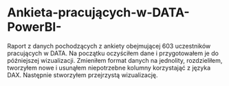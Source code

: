 # Ankieta-pracujących-w-DATA-PowerBI-

Raport z danych pochodzących z ankiety obejmującej 603 uczestników pracujących w DATA. Na początku oczyściłem dane i przygotowałem je do późniejszej wizualizacji.
Zmieniłem format danych na jednolity, rozdzieliłem, tworzyłem nowe i usunąłem niepotrzebne kolumny korzystająć z języka DAX.
Następnie stworzyłem przejrzystą wizualizację.
